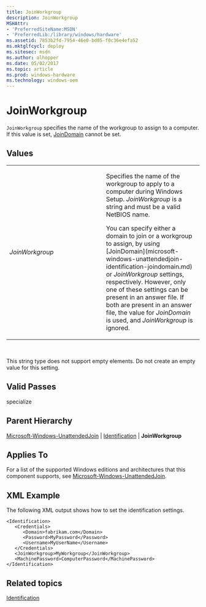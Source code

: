 ```yaml
---
title: JoinWorkgroup
description: JoinWorkgroup
MSHAttr:
- 'PreferredSiteName:MSDN'
- 'PreferredLib:/library/windows/hardware'
ms.assetid: 7853b2fd-7954-46e0-bd05-f0c36e4efa52
ms.mktglfcycl: deploy
ms.sitesec: msdn
ms.author: alhopper
ms.date: 05/02/2017
ms.topic: article
ms.prod: windows-hardware
ms.technology: windows-oem
---
```


# JoinWorkgroup


`JoinWorkgroup` specifies the name of the workgroup to assign to a computer. If this value is set, [JoinDomain](microsoft-windows-unattendedjoin-identification-joindomain.md) cannot be set.

## Values


<table>
<colgroup>
<col width="50%" />
<col width="50%" />
</colgroup>
<tbody>
<tr class="odd">
<td><p><em>JoinWorkgroup</em></p></td>
<td><p>Specifies the name of the workgroup to apply to a computer during Windows Setup. <em>JoinWorkgroup</em> is a string and must be a valid NetBIOS name.</p>
<p>You can specify either a domain to join or a workgroup to assign, by using [JoinDomain](microsoft-windows-unattendedjoin-identification-joindomain.md) or <em>JoinWorkgroup</em> settings, respectively. However, only one of these settings can be present in an answer file. If both are present in an answer file, the value for <em>JoinDomain</em> is used, and <em>JoinWorkgroup</em> is ignored.</p></td>
</tr>
</tbody>
</table>

 

This string type does not support empty elements. Do not create an empty value for this setting.

## Valid Passes


specialize

## Parent Hierarchy


[Microsoft-Windows-UnattendedJoin](microsoft-windows-unattendedjoin.md) | [Identification](microsoft-windows-unattendedjoin-identification.md) | **JoinWorkgroup**

## Applies To


For a list of the supported Windows editions and architectures that this component supports, see [Microsoft-Windows-UnattendedJoin](microsoft-windows-unattendedjoin.md).

## XML Example


The following XML output shows how to set the identification settings.

```
<Identification>
   <Credentials>
      <Domain>fabrikam.com</Domain>
      <Password>MyPassword</Password>
      <Username>MyUserName</Username>
   </Credentials>
   <JoinWorkgroup>MyWorkgroup</JoinWorkgroup>
   <MachinePassword>ComputerPassword</MachinePassword>
</Identification>
```

## Related topics


[Identification](microsoft-windows-unattendedjoin-identification.md)

 

 







